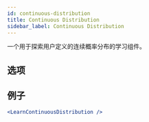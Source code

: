```yaml
---
id: continuous-distribution
title: Continuous Distribution
sidebar_label: Continuous Distribution
---
```


一个用于探索用户定义的连续概率分布的学习组件。

## 选项



## 例子

```jsx live
<LearnContinuousDistribution />
```

